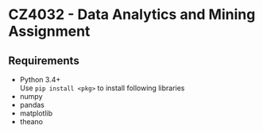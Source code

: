 # CZ4032 - Data Analytics and Mining Assignment
## Requirements
- Python 3.4+
<br />Use ```pip install <pkg>``` to install following libraries
- numpy
- pandas
- matplotlib
- theano
